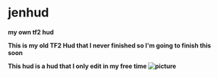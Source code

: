# jenhud
<h4>my own tf2 hud

This is my old TF2 Hud that I never finished so I'm going to finish this soon
 

This hud is a hud that I only edit in my free time
![picture](GitHub_Images/JenHud.png)
